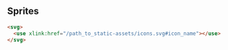 ## Sprites

```html
<svg>
  <use xlink:href="/path_to_static-assets/icons.svg#icon_name"></use>
</svg>
```
